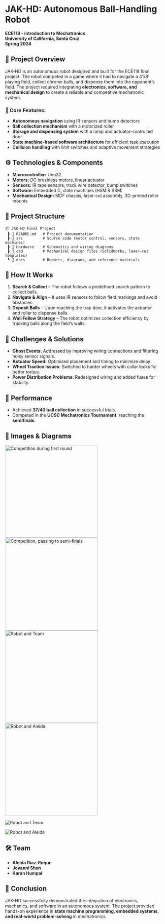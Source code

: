 # JAK-HD: Autonomous Ball-Handling Robot  

**ECE118 - Introduction to Mechatronics**  
**University of California, Santa Cruz**  
**Spring 2024**  

## 📌 Project Overview  

JAK-HD is an autonomous robot designed and built for the ECE118 final project. The robot competed in a game where it had to navigate a 4’x8’ playing field, collect chrome balls, and dispense them into the opponent’s field. The project required integrating **electronics, software, and mechanical design** to create a reliable and competitive mechatronic system.  

### 🔹 Core Features:  
- **Autonomous navigation** using IR sensors and bump detectors  
- **Ball collection mechanism** with a motorized roller  
- **Storage and dispensing system** with a ramp and actuator-controlled door  
- **State machine-based software architecture** for efficient task execution  
- **Collision handling** with limit switches and adaptive movement strategies  

## ⚙️ Technologies & Components  

- **Microcontroller:** Uno32  
- **Motors:** DC brushless motors, linear actuator  
- **Sensors:** IR tape sensors, track wire detector, bump switches  
- **Software:** Embedded C, state machines (HSM & SSM)  
- **Mechanical Design:** MDF chassis, laser-cut assembly, 3D-printed roller mounts  

## 📂 Project Structure  

```plaintext
📦 JAK-HD Final Project 
 ┣ 📜 README.md   # Project documentation  
 ┣ 📂 src         # Source code (motor control, sensors, state machines)  
 ┣ 📂 hardware    # Schematics and wiring diagrams  
 ┣ 📂 cad         # Mechanical design files (SolidWorks, laser-cut templates)  
 ┗ 📂 docs        # Reports, diagrams, and reference materials  
```

## 🚀 How It Works  

1. **Search & Collect** – The robot follows a predefined search pattern to collect balls.  
2. **Navigate & Align** – It uses IR sensors to follow field markings and avoid obstacles.  
3. **Deposit Balls** – Upon reaching the trap door, it activates the actuator and roller to dispense balls.  
4. **Wall Follow Strategy** – The robot optimizes collection efficiency by tracking balls along the field’s walls.  

## 🔧 Challenges & Solutions  

- **Ghost Events:** Addressed by improving wiring connections and filtering noisy sensor signals.  
- **Actuator Speed:** Optimized placement and timing to minimize delay.  
- **Wheel Traction Issues:** Switched to harder wheels with collar locks for better torque.  
- **Power Distribution Problems:** Redesigned wiring and added fuses for stability.  

## 🎯 Performance  

- Achieved **37/40 ball collection** in successful trials.  
- Competed in the **UCSC Mechatronics Tournament**, reaching the **semifinals**.  

## 📸 Images & Diagrams  
<img width="300" alt="Competition during first round" src="https://github.com/user-attachments/assets/f69a20f5-ae45-4882-8d0f-2d9c8a6c8e0a" />

<img width="300" alt="Competition, passing to semi-finals" src="https://github.com/user-attachments/assets/40e22f5f-b905-4c0c-b5df-0c3bd698eb97" />

<img width="300" alt="Robot and Team" src="https://github.com/user-attachments/assets/80264bbf-a35a-468b-9ed4-0584ad987ea8" />

<img width="300" alt="Robot and Aleida" src="https://github.com/user-attachments/assets/115f4d05-fe3b-4bcb-93cf-a92b38a5a409" />

![Robot and Team](https://github.com/user-attachments/assets/80264bbf-a35a-468b-9ed4-0584ad987ea8)

![Robot and Aleida](https://github.com/user-attachments/assets/115f4d05-fe3b-4bcb-93cf-a92b38a5a409)

## 🛠 Team  

- **Aleida Diaz-Roque** 
- **Jovanni Shen**   
- **Karan Humpal**  

## 📜 Conclusion  

JAK-HD successfully demonstrated the integration of electronics, mechanics, and software in an autonomous system. The project provided hands-on experience in **state machine programming, embedded systems, and real-world problem-solving** in mechatronics.  
